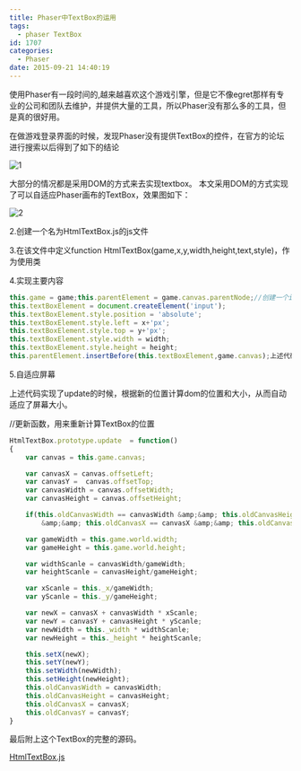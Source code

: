 ```yaml
---
title: Phaser中TextBox的运用
tags:
  - phaser TextBox
id: 1707
categories:
  - Phaser
date: 2015-09-21 14:40:19
---
```


使用Phaser有一段时间的,越来越喜欢这个游戏引擎，但是它不像egret那样有专业的公司和团队去维护，并提供大量的工具，所以Phaser没有那么多的工具，但是真的很好用。

在做游戏登录界面的时候，发现Phaser没有提供TextBox的控件，在官方的论坛进行搜索以后得到了如下的结论

![1](http://www.npm8.com/wp-content/uploads/2015/09/13.png)

大部分的情况都是采用DOM的方式来去实现textbox。
本文采用DOM的方式实现了可以自适应Phaser画布的TextBox，效果图如下：

![2](http://www.npm8.com/wp-content/uploads/2015/09/21.png)

2.创建一个名为HtmlTextBox.js的js文件

3.在该文件中定义function 
HtmlTextBox(game,x,y,width,height,text,style)，作为使用类

4.实现主要内容
```javascript
this.game = game;this.parentElement = game.canvas.parentNode;//创建一个inputElement
this.textBoxElement = document.createElement('input');
this.textBoxElement.style.position = 'absolute';
this.textBoxElement.style.left = x+'px';
this.textBoxElement.style.top = y+'px';
this.textBoxElement.style.width = width;
this.textBoxElement.style.height = height;
this.parentElement.insertBefore(this.textBoxElement,game.canvas);上述代码添加了一个html的input。
```

5.自适应屏幕

上述代码实现了update的时候，根据新的位置计算dom的位置和大小，从而自动适应了屏幕大小。

//更新函数，用来重新计算TextBox的位置
```javascript
HtmlTextBox.prototype.update  = function()
{
    var canvas = this.game.canvas;

    var canvasX = canvas.offsetLeft;
    var canvasY =  canvas.offsetTop;
    var canvasWidth = canvas.offsetWidth;
    var canvasHeight = canvas.offsetHeight;

    if(this.oldCanvasWidth == canvasWidth &amp;&amp; this.oldCanvasHeight == canvasHeight
        &amp;&amp; this.oldCanvasX == canvasX &amp;&amp; this.oldCanvasY == canvasY)return;

    var gameWidth = this.game.world.width;
    var gameHeight = this.game.world.height;

    var widthScanle = canvasWidth/gameWidth;
    var heightScanle = canvasHeight/gameHeight;

    var xScanle = this._x/gameWidth;
    var yScanle = this._y/gameHeight;

    var newX = canvasX + canvasWidth * xScanle;
    var newY = canvasY + canvasHeight * yScanle;
    var newWidth = this._width * widthScanle;
    var newHeight = this._height * heightScanle;

    this.setX(newX);
    this.setY(newY);
    this.setWidth(newWidth);
    this.setHeight(newHeight);
    this.oldCanvasWidth = canvasWidth;
    this.oldCanvasHeight = canvasHeight;
    this.oldCanvasX = canvasX;
    this.oldCanvasY = canvasY;
}
```
最后附上这个TextBox的完整的源码。

[HtmlTextBox.js](http://www.npm8.com/wp-content/uploads/2015/09/HtmlTextBox.js)
